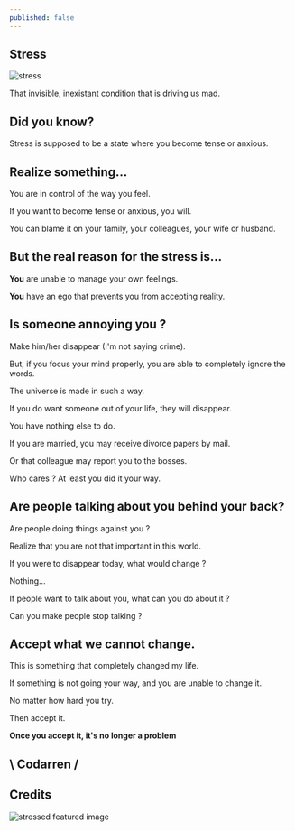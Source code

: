 ```yaml
---
published: false
---
```

## Stress
![stress](https://github.com/codarrenvelvindron/codarrenvelvindron.github.io/raw/master/images/pexels-photo-3807738-300x200.jpeg)

That invisible, inexistant condition that is driving us mad.

## Did you know?

Stress is supposed to be a state where you become tense or anxious.

## Realize something...
You are in control of the way you feel.

If you want to become tense or anxious, you will.

You can blame it on your family, your colleagues, your wife or husband.

## But the real reason for the stress is...

**You** are unable to manage your own feelings.

**You** have an ego that prevents you from accepting reality.


## Is someone annoying you ?
Make him/her disappear (I'm not saying crime).

But, if you focus your mind properly, you are able to completely ignore the words.

The universe is made in such a way.

If you do want someone out of your life, they will disappear.

You have nothing else to do.

If you are married, you may receive divorce papers by mail.

Or that colleague may report you to the bosses.

Who cares ? At least you did it your way.


## Are people talking about you behind your back?

Are people doing things against you ?

Realize that you are not that important in this world.

If you were to disappear today, what would change ?

Nothing...

If people want to talk about you, what can you do about it ?

Can you make people stop talking ?

## Accept what we cannot change.

This is something that completely changed my life.

If something is not going your way, and you are unable to change it.

No matter how hard you try.

Then accept it.

**Once you accept it, it's no longer a problem**


## \ Codarren /

## Credits

![stressed featured image](https://www.stress.org/wp-content/uploads/2020/06/pexels-photo-3807738-300x200.jpeg)
